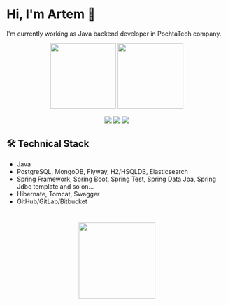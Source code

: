 # Hi, I'm Artem 👋
I'm currently working as Java backend developer in PochtaTech company.

<p align='center'>
   <a href="https://github-readme-stats.vercel.app/api?username=vogulev&show_icons=true&count_private=true"><img
           height=150
           src="https://github-readme-stats.vercel.app/api?username=vogulev&show_icons=true&count_private=true"/></a>
   <a href="https://github.com/vogulev/github-readme-stats"><img height=150
                                                                  src="https://github-readme-stats.vercel.app/api/top-langs/?username=vogulev&layout=compact"/></a>
</p>

<p align='center'>
   <a href="https://www.linkedin.com/in/vogulev/">
       <img src="https://img.shields.io/badge/linkedin-%230077B5.svg?&style=for-the-badge&logo=linkedin&logoColor=white"/>
   </a>
   <a href="https://t.me/Gammix">
       <img src="https://img.shields.io/badge/Telegram-2CA5E0?style=for-the-badge&logo=telegram&logoColor=white"/>
   </a>
<a href='mailto:art.vogulev@gmail.com'>
  <img src="https://img.shields.io/badge/Gmail-D14836?style=for-the-badge&logo=gmail&logoColor=white"/>
  </a>
</p>

## 🛠 Technical Stack
*   Java
*   PostgreSQL, MongoDB, Flyway, H2/HSQLDB, Elasticsearch
*   Spring Framework, Spring Boot, Spring Test, Spring Data Jpa, Spring Jdbc template and so on...
*   Hibernate, Tomcat, Swagger
*   GitHub/GitLab/Bitbucket
<div align="center" style="margin: 40px 0">
   <a href="https://github.com/vogulev/github-profile-views-counter">
       <img width="175px" src="https://komarev.com/ghpvc/?username=vogulev&color=blue">
   </a>
</div>
